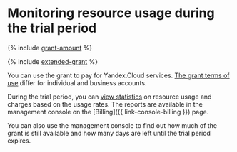 # Monitoring resource usage during the trial period

{% include [grant-amount](../_includes/grant-amount.md) %}

{% include [extended-grant](../_includes/extended-grant.md) %}

You can use the grant to pay for Yandex.Cloud services. [The grant terms of use](usage-grant.md) differ for individual and business accounts.

During the trial period, you can [view statistics](../../billing/operations/check-charges.md) on resource usage and charges based on the usage rates. The reports are available in the management console on the [Billing]({{ link-console-billing }}) page.

You can also use the management console to find out how much of the grant is still available and how many days are left until the trial period expires.

